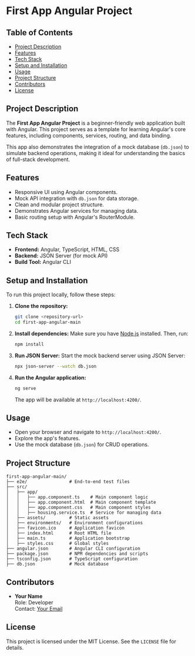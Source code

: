 # First App Angular Project

## Table of Contents
- [Project Description](#project-description)
- [Features](#features)
- [Tech Stack](#tech-stack)
- [Setup and Installation](#setup-and-installation)
- [Usage](#usage)
- [Project Structure](#project-structure)
- [Contributors](#contributors)
- [License](#license)

## Project Description
The **First App Angular Project** is a beginner-friendly web application built with Angular. This project serves as a template for learning Angular's core features, including components, services, routing, and data binding.

This app also demonstrates the integration of a mock database (`db.json`) to simulate backend operations, making it ideal for understanding the basics of full-stack development.

## Features
- Responsive UI using Angular components.
- Mock API integration with `db.json` for data storage.
- Clean and modular project structure.
- Demonstrates Angular services for managing data.
- Basic routing setup with Angular's RouterModule.

## Tech Stack
- **Frontend:** Angular, TypeScript, HTML, CSS
- **Backend:** JSON Server (for mock API)
- **Build Tool:** Angular CLI

## Setup and Installation
To run this project locally, follow these steps:

1. **Clone the repository:**
   ```bash
   git clone <repository-url>
   cd first-app-angular-main
   ```

2. **Install dependencies:**
   Make sure you have [Node.js](https://nodejs.org/) installed. Then, run:
   ```bash
   npm install
   ```

3. **Run JSON Server:**
   Start the mock backend server using JSON Server:
   ```bash
   npx json-server --watch db.json
   ```

4. **Run the Angular application:**
   ```bash
   ng serve
   ```
   The app will be available at `http://localhost:4200/`.

## Usage
- Open your browser and navigate to `http://localhost:4200/`.
- Explore the app's features.
- Use the mock database (`db.json`) for CRUD operations.

## Project Structure
```plaintext
first-app-angular-main/
├── e2e/                # End-to-end test files
├── src/
│   ├── app/
│   │   ├── app.component.ts    # Main component logic
│   │   ├── app.component.html  # Main component template
│   │   ├── app.component.css   # Main component styles
│   │   ├── housing.service.ts  # Service for managing data
│   ├── assets/         # Static assets
│   ├── environments/   # Environment configurations
│   ├── favicon.ico     # Application favicon
│   ├── index.html      # Root HTML file
│   ├── main.ts         # Application bootstrap
│   ├── styles.css      # Global styles
├── angular.json        # Angular CLI configuration
├── package.json        # NPM dependencies and scripts
├── tsconfig.json       # TypeScript configuration
├── db.json             # Mock database
```

## Contributors
- **Your Name**  
  Role: Developer  
  Contact: [Your Email](mailto:fowzaan.rasheed@gmail.com)

## License
This project is licensed under the MIT License. See the `LICENSE` file for details.
